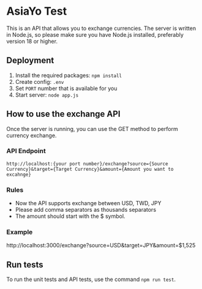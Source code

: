 # AsiaYo Test

This is an API that allows you to exchange currencies. The server is written in Node.js, so please make sure you have Node.js installed, preferably version 18 or higher.

## Deployment

1. Install the required packages: `npm install`
2. Create config: `.env`
3. Set `PORT` number that is available for you
4. Start server: `node app.js`

## How to use the exchange API

Once the server is running, you can use the GET method to perform currency exchange.

### API Endpoint

`http://localhost:{your port number}/exchange?source={Source Currency}&target={Target Currency}&amount={Amount you want to excahnge}`

### Rules

-   Now the API supports exchange between USD, TWD, JPY
-   Please add comma separators as thousands separators
-   The amount should start with the $ symbol.

### Example

http://localhost:3000/exchange?source=USD&target=JPY&amount=$1,525

## Run tests

To run the unit tests and API tests, use the command `npm run test`.
